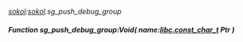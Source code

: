 _[sokol](../../modules/sokol/sokol-module.md):[sokol](../../modules/sokol/sokol-module.md).sg\_push\_debug\_group_
##### Function sg\_push\_debug\_group:Void( name:[libc.const_char_t](../../modules/libc/libc-const_char_t.md) Ptr )
